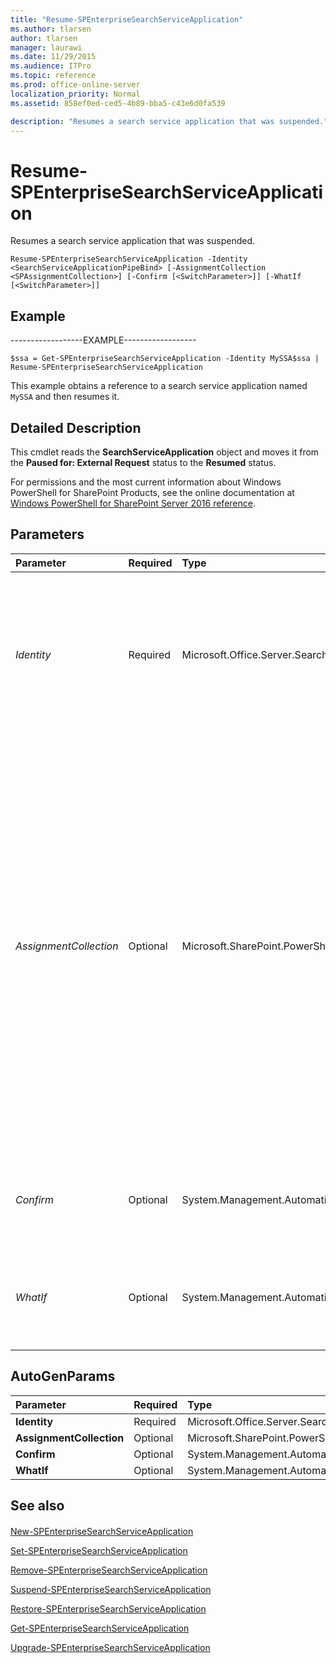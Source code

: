 ```yaml
---
title: "Resume-SPEnterpriseSearchServiceApplication"
ms.author: tlarsen
author: tlarsen
manager: laurawi
ms.date: 11/29/2015
ms.audience: ITPro
ms.topic: reference
ms.prod: office-online-server
localization_priority: Normal
ms.assetid: 858ef0ed-ced5-4b89-bba5-c43e6d0fa539

description: "Resumes a search service application that was suspended."
---
```


# Resume-SPEnterpriseSearchServiceApplication

Resumes a search service application that was suspended.
  
```
Resume-SPEnterpriseSearchServiceApplication -Identity <SearchServiceApplicationPipeBind> [-AssignmentCollection <SPAssignmentCollection>] [-Confirm [<SwitchParameter>]] [-WhatIf [<SwitchParameter>]]

```

## Example

------------------EXAMPLE------------------
  
```
$ssa = Get-SPEnterpriseSearchServiceApplication -Identity MySSA$ssa | Resume-SPEnterpriseSearchServiceApplication
```

This example obtains a reference to a search service application named  `MySSA` and then resumes it. 
  
## Detailed Description

This cmdlet reads the **SearchServiceApplication** object and moves it from the **Paused for: External Request** status to the **Resumed** status. 
  
For permissions and the most current information about Windows PowerShell for SharePoint Products, see the online documentation at [Windows PowerShell for SharePoint Server 2016 reference](https://go.microsoft.com/fwlink/p/?LinkId=671715). 
  
## Parameters

|**Parameter**|**Required**|**Type**|**Description**|
|:-----|:-----|:-----|:-----|
| _Identity_ <br/> |Required  <br/> |Microsoft.Office.Server.Search.Cmdlet.SearchServiceApplicationPipeBind  <br/> |Specifies the search service application to resume.  <br/> The type must be a valid GUID, in the form 12345678-90ab-cdef-1234-567890bcdefgh; a valid search application name (for example, MyQueryServer); or an instance of a valid **SearchServiceApplication** object.  <br/> |
| _AssignmentCollection_ <br/> |Optional  <br/> |Microsoft.SharePoint.PowerShell.SPAssignmentCollection  <br/> |Manages objects for the purpose of proper disposal. Use of objects, such as **SPWeb** or **SPSite**, can use large amounts of memory and use of these objects in Windows PowerShell scripts requires proper memory management. Using the **SPAssignment** object, you can assign objects to a variable and dispose of the objects after they are needed to free up memory. When **SPWeb**, **SPSite**, or **SPSiteAdministration** objects are used, the objects are automatically disposed of if an assignment collection or the **Global** parameter is not used.  <br/> > [!NOTE]> When the **Global** parameter is used, all objects are contained in the global store. If objects are not immediately used, or disposed of by using the **Stop-SPAssignment** command, an out-of-memory scenario can occur.           |
| _Confirm_ <br/> |Optional  <br/> |System.Management.Automation.SwitchParameter  <br/> |Prompts you for confirmation before executing the command. For more information, type the following command: **get-help about_commonparameters** <br/> |
| _WhatIf_ <br/> |Optional  <br/> |System.Management.Automation.SwitchParameter  <br/> |Displays a message that describes the effect of the command instead of executing the command. For more information, type the following command: **get-help about_commonparameters** <br/> |
   
## AutoGenParams

|**Parameter**|**Required**|**Type**|**Description**|
|:-----|:-----|:-----|:-----|
|**Identity** <br/> |Required  <br/> |Microsoft.Office.Server.Search.Cmdlet.SearchServiceApplicationPipeBind  <br/> ||
|**AssignmentCollection** <br/> |Optional  <br/> |Microsoft.SharePoint.PowerShell.SPAssignmentCollection  <br/> ||
|**Confirm** <br/> |Optional  <br/> |System.Management.Automation.SwitchParameter  <br/> ||
|**WhatIf** <br/> |Optional  <br/> |System.Management.Automation.SwitchParameter  <br/> ||
   
## See also

#### 

[New-SPEnterpriseSearchServiceApplication](new-spenterprisesearchserviceapplication.md)
  
[Set-SPEnterpriseSearchServiceApplication](set-spenterprisesearchserviceapplication.md)
  
[Remove-SPEnterpriseSearchServiceApplication](remove-spenterprisesearchserviceapplication.md)
  
[Suspend-SPEnterpriseSearchServiceApplication](suspend-spenterprisesearchserviceapplication.md)
  
[Restore-SPEnterpriseSearchServiceApplication](restore-spenterprisesearchserviceapplication.md)
  
[Get-SPEnterpriseSearchServiceApplication](get-spenterprisesearchserviceapplication.md)
  
[Upgrade-SPEnterpriseSearchServiceApplication](upgrade-spenterprisesearchserviceapplication.md)

